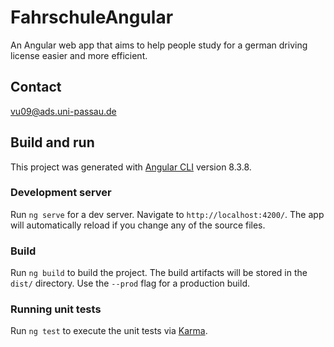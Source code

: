 # FahrschuleAngular
An Angular web app that aims to help people study for a german driving license easier and more efficient.

## Contact

vu09@ads.uni-passau.de

## Build and run

This project was generated with [Angular CLI](https://github.com/angular/angular-cli) version 8.3.8.

### Development server

Run `ng serve` for a dev server. Navigate to `http://localhost:4200/`. The app will automatically reload if you change any of the source files.

### Build

Run `ng build` to build the project. The build artifacts will be stored in the `dist/` directory. Use the `--prod` flag for a production build.

### Running unit tests

Run `ng test` to execute the unit tests via [Karma](https://karma-runner.github.io).
